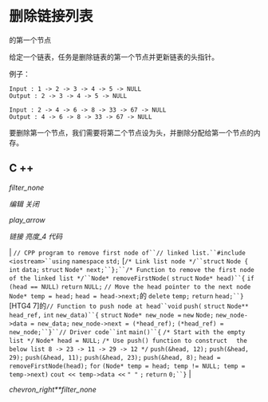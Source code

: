 # 删除链接列表

的第一个节点

给定一个链表，任务是删除链表的第一个节点并更新链表的头指针。

例子：

```
Input : 1 -> 2 -> 3 -> 4 -> 5 -> NULL
Output : 2 -> 3 -> 4 -> 5 -> NULL

Input : 2 -> 4 -> 6 -> 8 -> 33 -> 67 -> NULL
Output : 4 -> 6 -> 8 -> 33 -> 67 -> NULL

```

要删除第一个节点，我们需要将第二个节点设为头，并删除分配给第一个节点的内存。

## C ++

*filter_none*

*编辑*
*关闭*

*play_arrow*

*链接*
*亮度_4*
*代码*

| `// CPP program to remove first node of``// linked list.``#include <iostream>``using` `namespace` `std;` [`/* Link list node */``struct` `Node {` `int` `data;` `struct` `Node* next;``};``/* Function to remove the first node ` `of the linked list */``Node* removeFirstNode(` `struct` `Node* head)``{` `if` `(head == NULL)` `return` `NULL;` `// Move the head pointer to the next node` `Node* temp = head;` `head = head->next;`的 `delete` `temp;` `return` `head;``}`[HTG4 7]的`// Function to push node at head``void` `push(` `struct` `Node** head_ref,` `int` `new_data)``{` `struct` `Node* new_node =` `new` `Node;` `new_node->data = new_data;` `new_node->next = (*head_ref);` `(*head_ref) = new_node;``}``// Driver code``int` `main()``{` `/* Start with the empty list */` `Node* head = NULL;` `/* Use push() function to construct  ` `the below list 8 -> 23 -> 11 -> 29 -> 12 */` `push(&head, 12);` `push(&head, 29);` `push(&head, 11);` `push(&head, 23);` `push(&head, 8);` `head = removeFirstNode(head);` `for` `(Node* temp = head; temp != NULL; temp = temp->next)` `cout << temp->data <<` `" "` `;` `return` `0;``}` |

*chevron_right**filter_none*